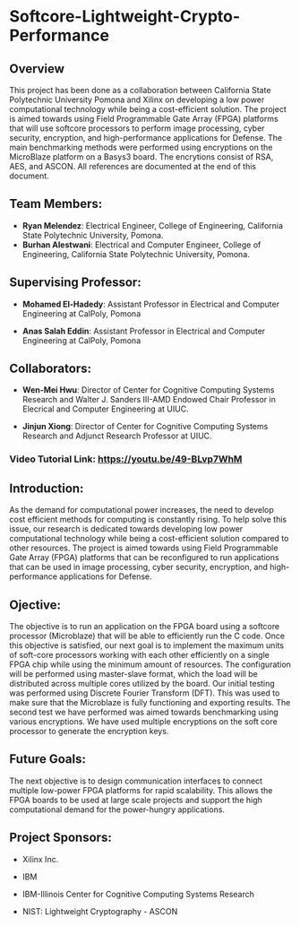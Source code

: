 # Softcore-Lightweight-Crypto-Performance

## Overview

This project has been done as a collaboration between California State Polytechnic University Pomona and Xilinx on developing a low power computational technology while being a cost-efficient solution. The project is aimed towards using Field Programmable Gate Array (FPGA) platforms that will use softcore processors to perform image processing, cyber security, encryption, and high-performance applications for Defense. The main benchmarking methods were performed using encryptions on the MicroBlaze platform on a Basys3 board. The encrytions consist of RSA, AES, and ASCON. All references are documented at the end of this document.


## Team Members:

- **Ryan Melendez**: Electrical Engineer, College of Engineering, California State Polytechnic University, Pomona.
- **Burhan Alestwani**: Electrical and Computer Engineer, College of Engineering, California State Polytechnic University, Pomona.


## Supervising Professor:

- **Mohamed El-Hadedy**: Assistant Professor in Electrical and Computer Engineering at CalPoly, Pomona

- **Anas Salah Eddin**: Assistant Professor in Electrical and Computer Engineering at CalPoly, Pomona


## Collaborators:

- **Wen-Mei Hwu**: Director of Center for Cognitive Computing Systems Research and Walter J. Sanders III-AMD Endowed Chair Professor in Elecrical and Computer Engineering at UIUC.

- **Jinjun Xiong**: Director of Center for Cognitive Computing Systems Research and Adjunct Research Professor at UIUC.


### Video Tutorial Link: https://youtu.be/49-BLvp7WhM

## Introduction: 
As the demand for computational power increases, the need to develop cost efficient methods for computing is constantly rising. To help solve this issue, our research is dedicated towards developing low power computational technology while being a cost-efficient solution compared to other resources. The project is aimed towards using Field Programmable Gate Array (FPGA) platforms that can be reconfigured to run applications that can be used in image processing, cyber security, encryption, and high-performance applications for Defense. 


## Ojective: 
The objective is to run an application on the FPGA board using a softcore processor (Microblaze) that will be able to efficiently run the C code. Once this objective is satisfied, our next goal is to implement the maximum units of soft-core processors working with each other efficiently on a single FPGA chip while using the minimum amount of resources. The configuration will be performed using master-slave format, which the load will be distributed across multiple cores utilized by the board. Our initial testing was performed using Discrete Fourier Transform (DFT). This was used to make sure that the Microblaze is fully functioning and exporting results. The second test we have performed was aimed towards benchmarking using various encryptions. We have used multiple encryptions on the soft core processor to generate the encryption keys.


## Future Goals:
The next objective is to design communication interfaces to connect multiple low-power FPGA platforms for rapid scalability. This allows the FPGA boards to be used at large scale projects and support the high computational demand for the power-hungry applications.


## Project Sponsors:

- Xilinx Inc.

- IBM

- IBM-Illinois Center for Cognitive Computing Systems Research

- NIST: Lightweight Cryptography - ASCON
